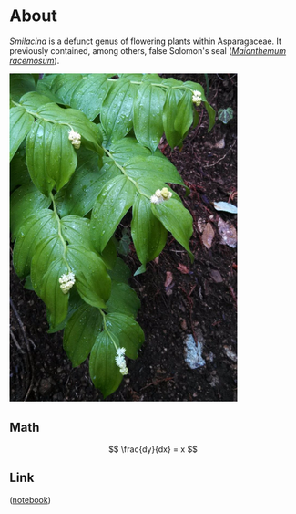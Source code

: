 # About

*Smilacina* is a defunct genus of flowering plants within Asparagaceae. It previously contained, among others, false Solomon's seal ([*Maianthemum racemosum*](https://en.wikipedia.org/wiki/Maianthemum_racemosum)).

<img src="images/smilacina_small.jpg" alt="Maianthemum racemosum" width="400"/>

## Math

$$ \frac{dy}{dx} = x $$

## Link

([notebook](assets/example_notebook.html))